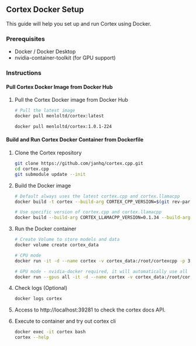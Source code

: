 ## Cortex Docker Setup

This guide will help you set up and run Cortex using Docker.

### Prerequisites
- Docker / Docker Desktop
- nvidia-container-toolkit (for GPU support)

### Instructions

#### Pull Cortex Docker Image from Docker Hub
1. Pull the Cortex Docker image from Docker Hub
    ```bash
    # Pull the latest image
    docker pull menloltd/cortex:latest

    docker pull menloltd/cortex:1.0.1-224
    ```

#### Build and Run Cortex Docker Container from Dockerfile
1. Clone the Cortex repository
    ```bash
    git clone https://github.com/janhq/cortex.cpp.git
    cd cortex.cpp
    git submodule update --init
    ```
2. Build the Docker image
    ```bash
    # Default always uses the latest cortex.cpp and cortex.llamacpp
    docker build -t cortex --build-arg CORTEX_CPP_VERSION=$(git rev-parse HEAD) -f docker/Dockerfile .

    # Use specific version of cortex.cpp and cortex.llamacpp
    docker build --build-arg CORTEX_LLAMACPP_VERSION=0.1.34 --build-arg CORTEX_CPP_VERSION=$(git rev-parse HEAD) -t cortex -f docker/Dockerfile .
    ```

3. Run the Docker container
    ```bash
    # Create Volume to store models and data
    docker volume create cortex_data

    # CPU mode
    docker run -it -d --name cortex -v cortex_data:/root/cortexcpp -p 39281:39281 cortex

    # GPU mode - nvidia-docker required, it will automatically use all available GPUs
    docker run --gpus all -it -d --name cortex -v cortex_data:/root/cortexcpp -p 39281:39281 cortex
    ```

4. Check logs (Optional)
    ```bash
    docker logs cortex
    ```

5. Access to http://localhost:39281 to check the cortex docs API.

6. Execute to container and try out cortex cli
    ```bash
    docker exec -it cortex bash
    cortex --help
    ```
